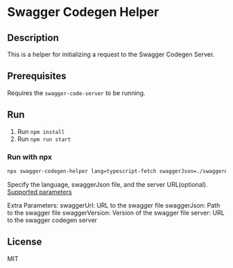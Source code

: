 # Swagger Codegen Helper

## Description

This is a helper for initializing a request to the Swagger Codegen Server.

## Prerequisites

Requires the `swagger-code-server` to be running.

## Run

1. Run `npm install`
2. Run `npm run start`

### Run with npx

```bash
npx swagger-codegen-helper lang=typescript-fetch swaggerJson=./swaggerApi.json server=http://localhost:8787/generate-code
```

Specify the language, swaggerJson file, and the server URL(optional).
[Supported parameters](/src/commandMapping.ts)

Extra Parameters: 
swaggerUrl: URL to the swagger file
swaggerJson: Path to the swagger file
swaggerVersion: Version of the swagger file
server: URL to the swagger codegen server

## License

MIT
